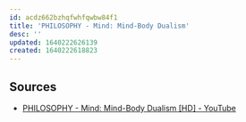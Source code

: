 ```yaml
---
id: acdz662bzhqfwhfqwbw84f1
title: 'PHILOSOPHY - Mind: Mind-Body Dualism'
desc: ''
updated: 1640222626139
created: 1640222618823
---
```


## Sources

* [PHILOSOPHY - Mind: Mind-Body Dualism [HD] - YouTube](https://www.youtube.com/watch?v=AMTMtWHclKo)
